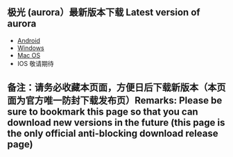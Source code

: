 
## 极光 (aurora）最新版本下载 Latest version of aurora
- <a href="https://github.com/getaurora/download/releases/download/v3.0.2/aurora-v3.0.2s-release-1.apk"> Android </a>
- <a href="https://github.com/getaurora/download/releases/download/v3.0.0/aurora-v3.0.0s-release-1.exe"> Windows </a>
- <a href="https://github.com/getaurora/download/releases/download/v3.0.1/aurora-v3.0.1S-release-1.pkg"> Mac OS </a>
- IOS 敬请期待 

## 备注：请务必收藏本页面，方便日后下载新版本（本页面为官方唯一防封下载发布页）Remarks: Please be sure to bookmark this page so that you can download new versions in the future (this page is the only official anti-blocking download release page)
